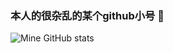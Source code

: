 ### 本人的很杂乱的某个github小号 👋

![Mine GitHub stats](https://github-readme-stats.vercel.app/api?username=n0thing2speak&show_icons=true&theme=radical)
